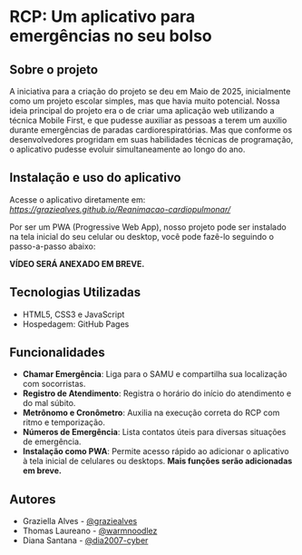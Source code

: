 # RCP: Um aplicativo para emergências no seu bolso

## Sobre o projeto
A iniciativa para a criação do projeto se deu em Maio de 2025, inicialmente como um projeto escolar simples, mas que havia muito potencial. Nossa ideia principal do projeto era o de criar uma aplicação web utilizando a técnica Mobile First, e que pudesse auxiliar as pessoas a terem um auxilio durante emergências de paradas cardiorespiratórias. Mas que conforme os desenvolvedores progridam em suas habilidades técnicas de programação, o aplicativo pudesse evoluir simultaneamente ao longo do ano.
## Instalação e uso do aplicativo
Acesse o aplicativo diretamente em:
*https://graziealves.github.io/Reanimacao-cardiopulmonar/*

Por ser um PWA (Progressive Web App), nosso projeto pode ser instalado na tela inicial do seu celular ou desktop, você pode fazê-lo seguindo o passo-a-passo abaixo:

**VÍDEO SERÁ ANEXADO EM BREVE.**


## Tecnologias Utilizadas
- HTML5, CSS3 e JavaScript
- Hospedagem: GitHub Pages
## Funcionalidades

- **Chamar Emergência**: Liga para o SAMU e compartilha sua localização com socorristas.
- **Registro de Atendimento**: Registra o horário do início do atendimento e do mal súbito.
- **Metrônomo e Cronômetro**: Auxilia na execução correta do RCP com ritmo e temporização.
- **Números de Emergência**: Lista contatos úteis para diversas situações de emergência.
- **Instalação como PWA**: Permite acesso rápido ao adicionar o aplicativo à tela inicial de celulares ou desktops.
**Mais funções serão adicionadas em breve.**

## Autores

- Graziella Alves - [@graziealves](https://github.com/graziealves)
- Thomas Laureano - [@warmnoodlez](https://github.com/warmnoodlez)
- Diana Santana - [@dia2007-cyber](https://github.com/dia2007-cyber)


